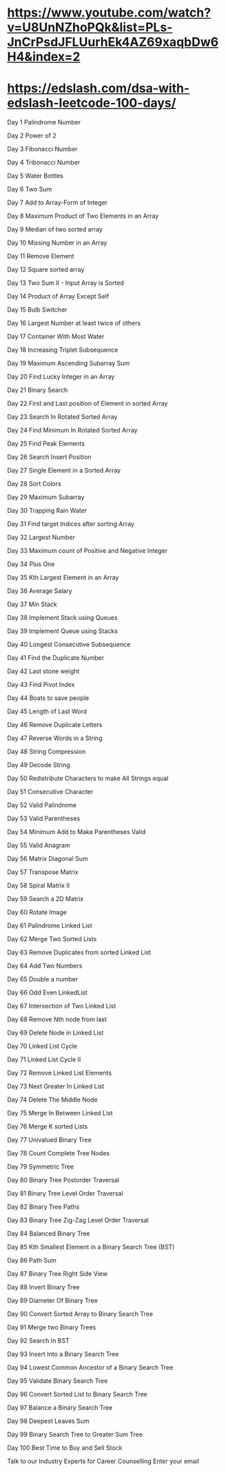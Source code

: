 https://www.youtube.com/watch?v=U8UnNZhoPQk&list=PLs-JnCrPsdJFLUurhEk4AZ69xaqbDw6H4&index=2
======================
https://edslash.com/dsa-with-edslash-leetcode-100-days/
=================================
Day 1
Palindrome Number
 
 
Day 2
Power of 2
 
 
Day 3
Fibonacci Number
 
 
Day 4
Tribonacci Number
 
 
Day 5
Water Bottles
 
 
Day 6
Two Sum
 
 
Day 7
Add to Array-Form of Integer
 
 
Day 8
Maximum Product of Two Elements in an Array
 
 
Day 9
Median of two sorted array
 
 
Day 10
Missing Number in an Array
 
 
Day 11
Remove Element
 
 
Day 12
Square sorted array
 
 
Day 13
Two Sum II - Input Array is Sorted
 
 
Day 14
Product of Array Except Self
 
 
Day 15
Bulb Switcher
 
 
Day 16
Largest Number at least twice of others
 
 
Day 17
Container With Most Water
 
 
Day 18
Increasing Triplet Subsequence
 
 
Day 19
Maximum Ascending Subarray Sum
 
 
Day 20
Find Lucky Integer in an Array
 
 
Day 21
Binary Search
 
 
Day 22
First and Last position of Element in sorted Array
 
 
Day 23
Search In Rotated Sorted Array
 
 
Day 24
Find Minimum In Rotated Sorted Array
 
 
Day 25
Find Peak Elements
 
 
Day 26
Search Insert Position
 
 
Day 27
Single Element in a Sorted Array
 
 
Day 28
Sort Colors
 
 
Day 29
Maximum Subarray
 
 
Day 30
Trapping Rain Water
 
 
Day 31
Find target Indices after sorting Array
 
 
Day 32
Largest Number
 
 
Day 33
Maximum count of Positive and Negative Integer
 
 
Day 34
Plus One
 
 
Day 35
Kth Largest Element in an Array
 
 
Day 36
Average Salary
 
 
Day 37
Min Stack
 
 
Day 38
Implement Stack using Queues
 
 
Day 39
Implement Queue using Stacks
 
 
Day 40
Longest Consecutive Subsequence
 
 
Day 41
Find the Duplicate Number
 
 
Day 42
Last stone weight
 
 
Day 43
Find Pivot Index
 
 
Day 44
Boats to save people
 
 
Day 45
Length of Last Word
 
 
Day 46
Remove Duplicate Letters
 
 
Day 47
Reverse Words in a String
 
 
Day 48
String Compression
 
 
Day 49
Decode String
 
 
Day 50
Redistribute Characters to make All Strings equal
 
 
Day 51
Consecutive Character
 
 
Day 52
Valid Palindrome
 
 
Day 53
Valid Parentheses
 
 
Day 54
Minimum Add to Make Parentheses Valid
 
 
Day 55
Valid Anagram
 
 
Day 56
Matrix Diagonal Sum
 
 
Day 57
Transpose Matrix
 
 
Day 58
Spiral Matrix II
 
 
Day 59
Search a 2D Matrix
 
 
Day 60
Rotate Image
 
 
Day 61
Palindrome Linked List
 
 
Day 62
Merge Two Sorted Lists
 
 
Day 63
Remove Duplicates from sorted Linked List
 
 
Day 64
Add Two Numbers
 
 
Day 65
Double a number
 
 
Day 66
Odd Even LinkedList
 
 
Day 67
Intersection of Two Linked List
 
 
Day 68
Remove Nth node from last
 
 
Day 69
Delete Node in Linked List
 
 
Day 70
Linked List Cycle
 
 
Day 71
Linked List Cycle II
 
 
Day 72
Remove Linked List Elements
 
 
Day 73
Next Greater In Linked List
 
 
Day 74
Delete The Middle Node
 
 
Day 75
Merge In Between Linked List
 
 
Day 76
Merge K sorted Lists
 
 
Day 77
Univalued Binary Tree
 
 
Day 78
Count Complete Tree Nodes
 
 
Day 79
Symmetric Tree
 
 
Day 80
Binary Tree Postorder Traversal
 
 
Day 81
Binary Tree Level Order Traversal
 
 
Day 82
Binary Tree Paths
 
 
Day 83
Binary Tree Zig-Zag Level Order Traversal
 
 
Day 84
Balanced Binary Tree
 
 
Day 85
Kth Smallest Element in a Binary Search Tree (BST)
 
 
Day 86
Path Sum
 
 
Day 87
Binary Tree Right Side View
 
 
Day 88
Invert Binary Tree
 
 
Day 89
Diameter Of Binary Tree
 
 
Day 90
Convert Sorted Array to Binary Search Tree
 
 
Day 91
Merge two Binary Trees
 
 
Day 92
Search In BST
 
 
Day 93
Insert Into a Binary Search Tree
 
 
Day 94
Lowest Common Ancestor of a Binary Search Tree
 
 
Day 95
Validate Binary Search Tree
 
 
Day 96
Convert Sorted List to Binary Search Tree
 
 
Day 97
Balance a Binary Search Tree
 
 
Day 98
Deepest Leaves Sum
 
 
Day 99
Binary Search Tree to Greater Sum Tree
 
 
Day 100
Best Time to Buy and Sell Stock
 

Talk to our Industry Experts for Career Counselling
Enter your email 
